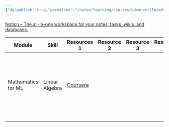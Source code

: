 ```yaml
---
{"dg-publish":true,"permalink":"/notes/learning/courses/advance-llm/advance-llm-index/"}
---
```


[Notion – The all-in-one workspace for your notes, tasks, wikis, and databases.](https://quickest-plant-5b8.notion.site/aa90878a7bfa48c58684ca587a899c93?v=0d1f421703374e19a2357369fa686ec7&pvs=4)


| Module             | Skill          | Resources 1                                                                | Resource 2 | Resource 3 | Resource 4 |     | Notes                                                                                      |
| ------------------ | -------------- | -------------------------------------------------------------------------- | ---------- | ---------- | ---------- | --- | ------------------------------------------------------------------------------------------ |
| Mathematics for ML | Linear Algebra | [Coursera](https://www.coursera.org/learn/machine-learning-linear-algebra) |            |            |            |     | [[Notes/Learning/Courses/Advance Llm/Linear Algebra/Linear Algebra Week 1 and Week 2\|Linear Algebra Week 1 and Week 2]] , [[Notes/Learning/Courses/Advance Llm/Linear Algebra/Linear Algebra Week 3\|Linear Algebra Week 3]],[[Notes/Learning/Courses/Advance Llm/Linear Algebra/Linear Algebra Week 4\|Linear Algebra Week 4]] |
|                    |                |                                                                            |            |            |            |     |                                                                                            |
|                    |                |                                                                            |            |            |            |     |                                                                                            |



